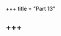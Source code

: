 +++
title = "Part 13"

+++
---
















































































































































































































































































































































































































































































































































































































